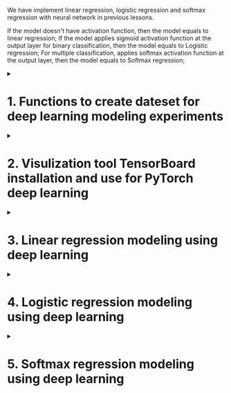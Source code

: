 We have implement linear regression, logistic regression and softmax regression with neural network in previous lessons.

If the model doesn't have activation function, then the model equals to linear regression;
If the model applies sigmoid activation function at the output layer for binary classification, then the model equals to Logistic regression;
For multiple classification, applies softmax activation function at the output layer, then the model equals to Softmax regression;



<details>
<summary><h1>1. Functions to create dateset for deep learning modeling experiments</h1></summary>

```python
import random

import matplotlib as mpl
import matplotlib.pyplot as plt

import numpy as np

import torch
from torch import nn, optim
import torch.nn.functional as F
from torch.utils.data import Dataset, TensorDataset, DataLoader
```

## 1.1 Manually create datasets for regression

```python
num_inputs = 2
num_examples = 1000

torch.manual_seed(420)

w_true = torch.tensor([2,-1]).reshape(2,1)
b_true = torch.tensor(1.0)

features = torch.randn(num_examples, num_inputs)
labels_true = torch.mm(features, w_true) + b_true
labels = labels_true + torch.randn(size=labels_true.shape)*0.01

plt.subplot(121)
plt.scatter(features[:,0], labels)
plt.subplot(122)
plt.scatter(features[:,1], labels)

torch.manual_seed(420)
labels1 = labels_true + torch.randn(size = labels_true.shape) * 2

# small disturb
plt.subplot(221)
plt.scatter(features[:,0], labels)
plt.subplot(222)
plt.plot(features[:,1], labels, 'ro')

# large disturb
plt.subplot(221)
plt.scatter(features[:,0], labels1)
plt.subplot(222)
plt.plot(features[:,1], labels1, 'yo')

```
> [!TIP]
> plot vs scatter
> For ploting large points, scatter is faster than plot
> For distingushing points, plot is better than scatter

```python
torch.manual_seed(420)

w_true = torch.tensor([2,-1]).reshape(2,1)
b_true = torch.tensor(1.0)

features = torch.randn(num_examples, num_inputs)
labels_true = torch.pow(features, 2) * w_true + b_true    #y=x^2+1
labels = labels_true + torch.randn(size=labels_true.shape)*0.01

plt.scatter(features, labels)
```

## 1.2 Functions to create datasets for regression

```python
def tensorGenReg(num_examples=1000, w=[2,-1,1], bias=True, delta=0.01, deg=1)
  if bias==True:
    num_inputs=len(w)-1
    features_true=torch.randn(num_examples, num_inputs)
    w_true=torch.tensor(w[:-1]).reshape(-1,1).float()
    b_true=torch.tensor(w[-1]).float()
    if num_inputs == 1:
      labels_true = torch.pow(features_true, deg) * w_true + b_true
    else:
      labels_true = torch.mm(torch.pow(features_true, deg), w_true) + b_true
    features = torch.cat((features_true, torch.ones(len(features_true), 1)), 1)
    labels = labels_true + torch.randn(size = labels_true.shape) * delta
  else:
    num_inputs = len(w)
    features = torch.randn(num_examples, num_inputs)
    w_true = torch.tensor(w).reshape(-1,1).float()
    if num_inputs == 1:
      labels_true = torch.pow(features_true, deg) * w_true + b_true
    else:
      labels_true = torch.mm(torch.pow(features_true, deg), w_true) + b_true
    labels = labels_true + torch.randn(size = labels_true.shape) * delta
  return features, labels
```
> [!TIP]
> Above function can not create cross product items
```python
torch.manual_seed(420)

f, l = tensorGenReg(delta=1)

plt.subplot(221)
plt.scatter(f[:,0], 1)
plt.subplot(222)
plt.scatter(f[:,1], 1)
```
```python
torch.manual_seed(420)

f, l = tensorGenReg(delta=2)

plt.subplot(221)
plt.scatter(f[:,0], 1)
plt.subplot(222)
plt.scatter(f[:,1], 1)
```
2nd order relationship
```python
torch.manual_seed(420)

f, l = tensorGenReg(deg=2)

plt.subplot(221)
plt.scatter(f[:,0], 1)
plt.subplot(222)
plt.scatter(f[:,1], 1)
```
## 1.3 Manually create datasets for classification
> [!TIP]
> 
> torch.randn(4,2) returns standard normalization distribution
> 
> torch.normal(4,2,size=(10,2)) returns normalization distribution, which average is 4 and standard variance is 2
```python

torch.manual_seed(420)

data0=torch.normal(4,2,size=(num_examples, num_inputs))
data1=torch.normal(-2,2,size=(num_examples, num_inputs))
data2=torch.normal(-6,2,size=(num_examples, num_inputs))

label0=torch.zeros(500)
label1=torch.ones(500)
label2=torch.full_like(label1,2)

features=torch.cat((data0, data1, data2)).float()
labels=torch.cat((label0, label1, label2)).long().reshape(-1,1)

plt.scatter(features[:,0], features[:,1], c=labels)

```


## 1.4 Functions to create datasets for classification
```python
def tensorGenCla(num_examples=500, num_inputs=2, num_class=3, deg_dispersion=[4,2], bias=False):
  cluster_1 = torch.empty(num_examples, 1)
  mean_ = deg_dispersion[0]
  std_ = deg_dispersion[1]
  lf = []
  l1 = []
  k = mean_ + (num_class+1) / 2

  for i in range(num_class):
    data_temp = torch.normal(i*mean_-k, std_, size=(num_examples, num_inputs))
    lf.append(data_temp)
    labels_temp = torch.full_like(cluster_l, i)
    l1.append(labels_temp)

  features = torch.cat(lf).float()
  labels = torch.cat(l1).long()

  if bias == True:
    features = torch.cat((features, torch.ones(len(features), 1)), 1)

  return features, labels

f, l = tensorGenCla(deg_dispersion = [6,2])
f1, l1 = tensorGenCla(deg_dispersion = [6,4])

plt.subplot(121)
plt.scatter(f[:,0], f[:,1], c=1)
plt.subplot(122)
plt.scatter(f1[:,0], f1[:,1], c=l1)

```

## 1.5 Split batch dataset functions

```python

l=list(range(5))
random.shuffle(l)

def data_iter(batch_size, features, labels):
  num_examples = len(features)
  indices = list(range(num_examples))
  random.shuffle(indices)
  l=[]
  for i in range(0, num_examples, batch_size):
    j=torch.tensor(indices[i:min(i+batch_size, num_examples)])
    l.append([torch.index_select(features, 0, j), torch.index_select(labels, 0, j)])
  return l

torch.manual_seed(420)
features, labels = tensorGenCla()
```

## 1.6 Python modules

</details>



<details>
<summary><h1>2. Visulization tool TensorBoard installation and use for PyTorch deep learning</h1></summary>

## 1.1 TensorBoard installation

pip install tensorboardX

## 1.2 SummaryWriter class

```python

writer = SummaryWriter(log_dir='test')

writer.log_dir

for i in range(10):
  writer.add_scalar('mul', i*i, i)
```

</details>


<details>
<summary><h1>3. Linear regression modeling using deep learning</h1></summary>
  
## 1.1 Deep learning modeling implementation in 4 steps

## 1.2 PyTorch's derivable tensor in-place operation

## 1.3 Linear regression manual implementation with deep learning model

## 1.4 Linear regression auto implementation with deep learning model

</details>


<details>
<summary><h1>4. Logistic regression modeling using deep learning</h1></summary>

## 1.1 Logistic regression manual implementation with deep learning model

## 1.2 Logistic regression auto implementation with deep learning model

## 1.3 Model fine-tuning

</details>


<details>
<summary><h1>5. Softmax regression modeling using deep learning</h1></summary>

## 1.1 Softmax regression and max regression

## 1.2 Softmax regression manual implementation

## 1.3 Model stability test

## 1.4 Softmax regression auto implementation

## 1.5 Run PyTorch deep learning models with GPU

</details>



